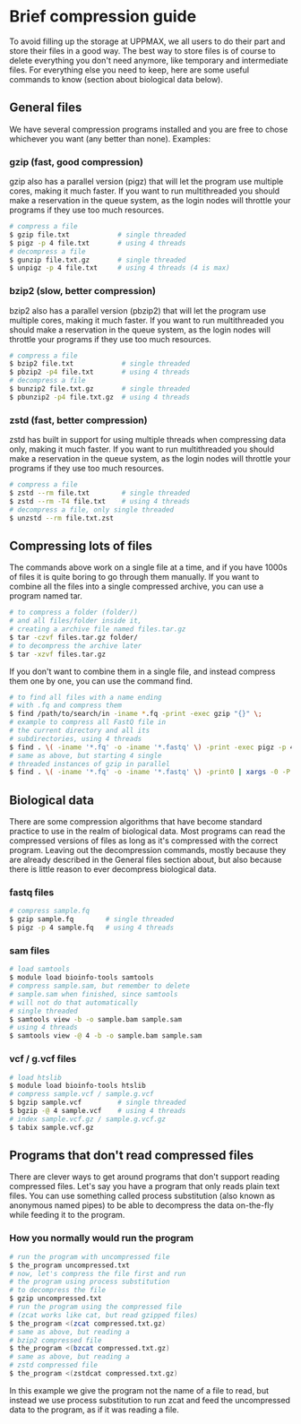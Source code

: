 # Brief compression guide

To avoid filling up the storage at UPPMAX, we all users to do their part and store their files in a good way. The best way to store files is of course to delete everything you don't need anymore, like temporary and intermediate files. For everything else you need to keep, here are some useful commands to know (section about biological data below).

## General files

We have several compression programs installed and you are free to chose whichever you want (any better than none). Examples:

### gzip (fast, good compression)

gzip also has a parallel version (pigz) that will let the program use multiple cores, making it much faster. If you want to run multithreaded you should make a reservation in the queue system, as the login nodes will throttle your programs if they use too much resources.

```bash
# compress a file
$ gzip file.txt            # single threaded
$ pigz -p 4 file.txt       # using 4 threads
# decompress a file
$ gunzip file.txt.gz       # single threaded
$ unpigz -p 4 file.txt     # using 4 threads (4 is max)
```

### bzip2 (slow, better compression)

bzip2 also has a parallel version (pbzip2) that will let the program use multiple cores, making it much faster. If you want to run multithreaded you should make a reservation in the queue system, as the login nodes will throttle your programs if they use too much resources.

```bash
# compress a file
$ bzip2 file.txt            # single threaded
$ pbzip2 -p4 file.txt       # using 4 threads
# decompress a file
$ bunzip2 file.txt.gz       # single threaded
$ pbunzip2 -p4 file.txt.gz  # using 4 threads
```

### zstd (fast, better compression)

zstd has built in support for using multiple threads when compressing data only, making it much faster. If you want to run multithreaded you should make a reservation in the queue system, as the login nodes will throttle your programs if they use too much resources.

```bash
# compress a file
$ zstd --rm file.txt        # single threaded
$ zstd --rm -T4 file.txt    # using 4 threads
# decompress a file, only single threaded
$ unzstd --rm file.txt.zst
```

## Compressing lots of files

The commands above work on a single file at a time, and if you have 1000s of files it is quite boring to go through them manually. If you want to combine all the files into a single compressed archive, you can use a program named tar.

```bash
# to compress a folder (folder/)
# and all files/folder inside it,
# creating a archive file named files.tar.gz
$ tar -czvf files.tar.gz folder/
# to decompress the archive later
$ tar -xzvf files.tar.gz
```

If you don't want to combine them in a single file, and instead compress them one by one, you can use the command find.

```bash
# to find all files with a name ending
# with .fq and compress them
$ find /path/to/search/in -iname *.fq -print -exec gzip "{}" \;
# example to compress all FastQ file in
# the current directory and all its
# subdirectories, using 4 threads
$ find . \( -iname '*.fq' -o -iname '*.fastq' \) -print -exec pigz -p 4 "{}" \;
# same as above, but starting 4 single
# threaded instances of gzip in parallel
$ find . \( -iname '*.fq' -o -iname '*.fastq' \) -print0 | xargs -0 -P 4 gzip
```

## Biological data

There are some compression algorithms that have become standard practice to use in the realm of biological data. Most programs can read the compressed versions of files as long as it's compressed with the correct program. Leaving out the decompression commands, mostly because they are already described in the General files section about, but also because there is little reason to ever decompress biological data.

### fastq files

```bash
# compress sample.fq
$ gzip sample.fq        # single threaded
$ pigz -p 4 sample.fq   # using 4 threads
```

### sam files

```bash
# load samtools
$ module load bioinfo-tools samtools
# compress sample.sam, but remember to delete
# sample.sam when finished, since samtools
# will not do that automatically
# single threaded
$ samtools view -b -o sample.bam sample.sam
# using 4 threads
$ samtools view -@ 4 -b -o sample.bam sample.sam
```

### vcf / g.vcf files

```bash
# load htslib
$ module load bioinfo-tools htslib
# compress sample.vcf / sample.g.vcf
$ bgzip sample.vcf         # single threaded
$ bgzip -@ 4 sample.vcf    # using 4 threads
# index sample.vcf.gz / sample.g.vcf.gz
$ tabix sample.vcf.gz
```

## Programs that don't read compressed files

There are clever ways to get around programs that don't support reading compressed files. Let's say you have a program that only reads plain text files. You can use something called process substitution (also known as anonymous named pipes) to be able to decompress the data on-the-fly while feeding it to the program.

### How you normally would run the program

```bash
# run the program with uncompressed file
$ the_program uncompressed.txt
# now, let's compress the file first and run
# the program using process substitution
# to decompress the file
$ gzip uncompressed.txt
# run the program using the compressed file
# (zcat works like cat, but read gzipped files)
$ the_program <(zcat compressed.txt.gz)
# same as above, but reading a
# bzip2 compressed file
$ the_program <(bzcat compressed.txt.gz)
# same as above, but reading a
# zstd compressed file
$ the_program <(zstdcat compressed.txt.gz)
```

In this example we give the program not the name of a file to read, but instead we use process substitution to run zcat and feed the uncompressed data to the program, as if it was reading a file.
